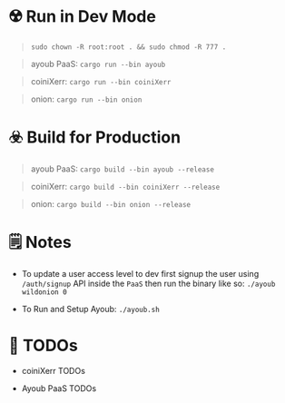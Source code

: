 

# ☢️ Run in Dev Mode

> ```sudo chown -R root:root . && sudo chmod -R 777 .```

> ayoub PaaS: ```cargo run --bin ayoub``` 

> coiniXerr: ```cargo run --bin coiniXerr```

> onion: ```cargo run --bin onion```

# ☣️ Build for Production

> ayoub PaaS: ```cargo build --bin ayoub --release```

> coiniXerr: ```cargo build --bin coiniXerr --release```

> onion: ```cargo build --bin onion --release```

# 🗒 Notes

* To update a user access level to dev first signup the user using `/auth/signup` API inside the `PaaS` then run the binary like so: `./ayoub wildonion 0`

* To Run and Setup Ayoub: ```./ayoub.sh```

# 📌 TODOs

* coiniXerr TODOs

* Ayoub PaaS TODOs